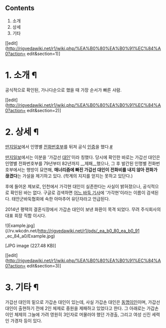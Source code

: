 ## Contents

    

1. 소개 
2. 상세 
3. 기타 

[[edit](http://rigvedawiki.net/r1/wiki.php/%EA%B0%80%EA%B0%91%EC%84%A0?action=
edit&section=1)]

# 1. 소개 ¶

공식적으로 확인된, 가나다순으로 했을 때 가장 순서가 빠른 사람.

  

[[edit](http://rigvedawiki.net/r1/wiki.php/%EA%B0%80%EA%B0%91%EC%84%A0?action=
edit&section=2)]

# 2. 상세 ¶

[딴지일보](%EB%94%B4%EC%A7%80%EC%9D%BC%EB%B3%B4.md)에서 인명별
[전화번호부](%EC%A0%84%ED%99%94%EB%B2%88%ED%98%B8%EB%B6%80.md)를 뒤져 공식
[인증](%EC%9D%B8%EC%A6%9D.md)을
했다.[#](http://www.handongwon.com/ddanzi/d33.html)

  

[딴지일보](%EB%94%B4%EC%A7%80%EC%9D%BC%EB%B3%B4.md)에서는 이분을 '가갑선
[대인](%EB%8C%80%EC%9D%B8.md)'이라 칭했다. 당시에 확인한 바로는 가갑선 대인은 인명별 전화번호부를 79년부터
82년까지 __제패__했으나, 그 후 발간된 인명별 전화번호부에서는 행방이 묘연해, **매너리즘에 빠진 가갑선 대인이 전화비를 내지 않아
전화가 끊겼다**는 가설을 제기하고 있다. (학계의 지지를 얻지는 못하고 있단다.)

  

후에 들어온 제보로, 인천에서 가각현 대인이 실존한다는 사실이 밝혀졌으나, 공식적으로 확인된 바는 없다. 구글로 검색하면 [어느 바둑
기사](http://www.ohmynews.com/NWS_Web/View/at_pg.aspx?CNTN_CD=A0001844384)에
'가각현'이라는 이름이 검색된다. 태안군바둑협회에 속한 아마추어 유단자라고 언급된다.

  

2014년 평택의 결혼식장에서 가갑손 대인이 보낸 화환이 목격 되었다. 무려 주식회사의 대표 회장 직함 이시다.

  

![Example.jpg](//rv.wkcdn.net/http://rigvedawiki.net/r1/pds/_ea_b0_80_ea_b0_91
_ec_84_a0/Example.jpg)

[JPG image (227.48 KB)]

  

[[edit](http://rigvedawiki.net/r1/wiki.php/%EA%B0%80%EA%B0%91%EC%84%A0?action=
edit&section=3)]

# 3. 기타 ¶

가갑선 대인의 밑으로 가갑손 대인이 있는데, 사실 가갑손 대인은
[동명이인](%EB%8F%99%EB%AA%85%EC%9D%B4%EC%9D%B8.md)이며, 가갑선 대인이 출현하기 전에 2인 체제로
중원을 제패하고 있었다고 한다. 그 아래로는 가갑손 이인 체제의 그늘에 가려 영원히 3인자로 머물러야 했던 가경출, 그리고 여성 신진 세력인
가경자 등이 있다.

